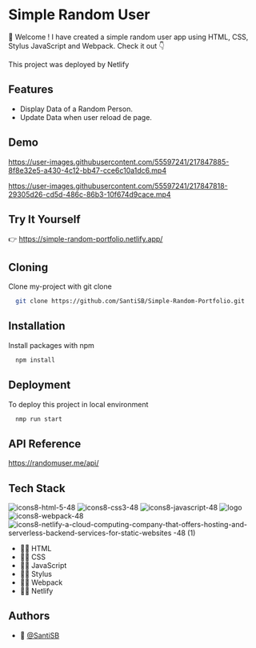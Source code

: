 
# Simple Random User

:wave: Welcome ! I have created a simple random user app using HTML, CSS, Stylus JavaScript and Webpack. Check it out :point_down:

This project was deployed by Netlify

## Features

- Display Data of a Random Person.
- Update Data when user reload de page.


## Demo





https://user-images.githubusercontent.com/55597241/217847885-8f8e32e5-a430-4c12-bb47-cce6c10a1dc6.mp4



https://user-images.githubusercontent.com/55597241/217847818-29305d26-cd5d-486c-86b3-10f674d9cace.mp4




## Try It Yourself

:point_right: https://simple-random-portfolio.netlify.app/
## Cloning

Clone my-project with git clone

```bash
  git clone https://github.com/SantiSB/Simple-Random-Portfolio.git
```
## Installation

Install packages with npm

```bash
  npm install
```
    
## Deployment

To deploy this project in local environment

```bash
  nmp run start
```


## API Reference

https://randomuser.me/api/


## Tech Stack

![icons8-html-5-48](https://user-images.githubusercontent.com/55597241/217684664-ff7fd9fe-7585-4fa4-9730-9e36e84c004d.png)
![icons8-css3-48](https://user-images.githubusercontent.com/55597241/217684672-0b43ef76-66b4-4bf2-8db3-47a1032ea6d1.png)
![icons8-javascript-48](https://user-images.githubusercontent.com/55597241/217684680-a256ed1c-bcd9-4506-a16b-41d6cb41356c.png)
![logo](https://user-images.githubusercontent.com/55597241/217846434-a6116541-5845-4563-9102-7ff9a8f55c67.svg)
![icons8-webpack-48](https://user-images.githubusercontent.com/55597241/217846311-615d4731-610e-4bd7-a72d-3bbc96dc0894.png)
![icons8-netlify-a-cloud-computing-company-that-offers-hosting-and-serverless-backend-services-for-static-websites -48 (1)](https://user-images.githubusercontent.com/55597241/217846873-d174aeb4-fbf7-4d28-a3e5-dae6a869231c.png)


- :man_technologist: HTML
- :man_technologist: CSS
- :man_technologist: JavaScript
- :man_technologist: Stylus
- :man_technologist: Webpack
- :man_technologist: Netlify

## Authors

- :robot: [@SantiSB](https://github.com/SantiSB)

